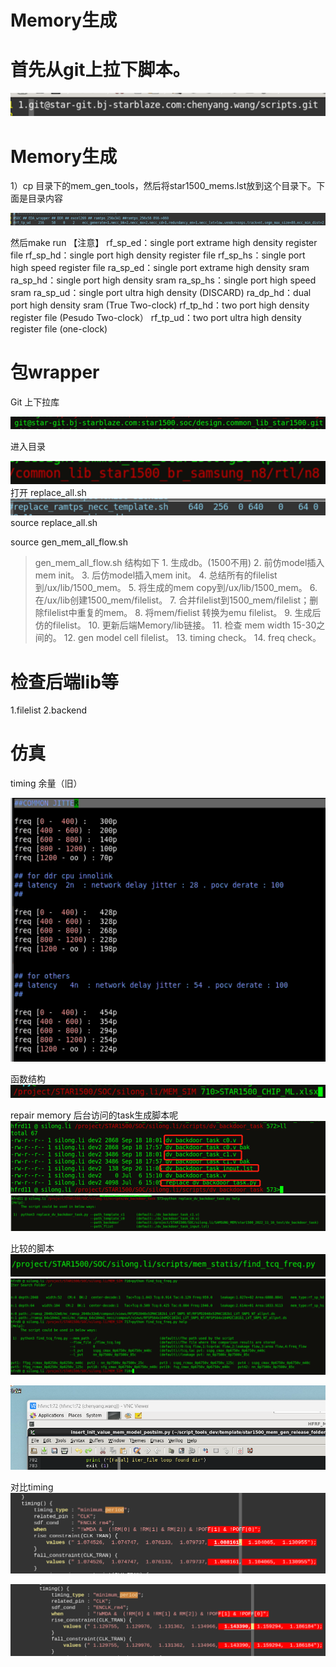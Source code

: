 # Memory生成
# 首先从git上拉下脚本。
  ![](vx_images/515775713237259.png)
# Memory生成
1）cp 目录下的mem_gen_tools，然后将star1500_mems.lst放到这个目录下。下面是目录内容

![](vx_images/302795813257425.png)

然后make run
【注意】
rf_sp_ed：single port extrame high density register file
rf_sp_hd：single port high density register file
rf_sp_hs：single port high speed register file
ra_sp_ed：single port extrame high density sram
ra_sp_hd：single port high density sram
ra_sp_hs：single port high speed sram
ra_sp_ud：single port ultra high density (DISCARD)
ra_dp_hd：dual port high density sram (True Two-clock)
rf_tp_hd：two port high density register file (Pesudo Two-clock）
rf_tp_ud：two port ultra high density register file (one-clock)


# 包wrapper
Git 上下拉库

![](vx_images/359875813250094.png)
 
进入目录

![](vx_images/431905813246649.png)
打开 replace_all.sh
 ![](vx_images/501285813242403.png)
source replace_all.sh


source gen_mem_all_flow.sh
>  gen_mem_all_flow.sh 结构如下
    1. 生成db。(1500不用)
    2. 前仿model插入mem init。
    3. 后仿model插入mem init。
    4. 总结所有的filelist到/ux/lib/1500_mem。
    5. 将生成的mem copy到/ux/lib/1500_mem。
    6. 在/ux/lib创建1500_mem/filelist。
    7. 合并filelist到1500_mem/filelist；删除filelist中重复的mem。
    8. 将mem/fielist 转换为emu filelist。
    9. 生成后仿的filelist。
    10. 更新后端Memory/lib链接。
    11. 检查 mem width 15-30之间的。
    12. gen model cell filelist。
    13. timing check。
    14. freq check。


# 检查后端lib等
1.filelist
2.backend


#	仿真

timing 余量（旧）

![](vx_images/94590916231165.png)


函数结构
![](vx_images/489132111249394.png)

repair memory 后台访问的task生成脚本呢
![](vx_images/151902211237261.png)
![](vx_images/216622211257427.png)


比较的脚本
![](vx_images/426082211250096.png)
![](vx_images/481582211246651.png)


![](vx_images/178785711242405.png)


对比timing
![](vx_images/434133116237262.png)

![](vx_images/594793116257428.png)